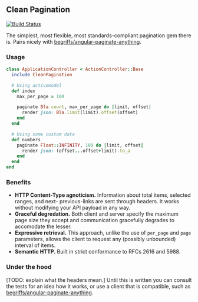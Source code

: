 ## Clean Pagination

[![Build Status](https://travis-ci.org/begriffs/clean_pagination.png?branch=master)](https://travis-ci.org/begriffs/clean_pagination)

The simplest, most flexible, most standards-compliant
pagination gem there is. Pairs nicely with
[begriffs/angular-paginate-anything](https://github.com/begriffs/angular-paginate-anything).

### Usage

```ruby
class ApplicationController < ActionController::Base
  include CleanPagination

  # Using activemodel
  def index
    max_per_page = 100

    paginate Bla.count, max_per_page do |limit, offset|
      render json: Bla.limit(limit).offset(offset)
    end
  end

  # Using some custom data
  def numbers
    paginate Float::INFINITY, 100 do |limit, offset|
      render json: (offset...offset+limit).to_a
    end
  end
end
```

### Benefits

* **HTTP Content-Type agnoticism.** Information about total items,
  selected ranges, and next- previous-links are sent through headers.
  It works without modifying your API payload in any way.
* **Graceful degredation.** Both client and server specify the maximum
  page size they accept and communication gracefully degrades to
  accomodate the lesser.
* **Expressive retrieval.** This approach, unlike the use of `per_page` and
  `page` parameters, allows the client to request any (possibly unbounded)
  interval of items.
* **Semantic HTTP.** Built in strict conformance to RFCs 2616 and 5988.

### Under the hood

[TODO: explain what the headers mean.] Until this is written you can consult
the tests for an idea how it works, or use a client that is compatible, such as
[begriffs/angular-paginate-anything](https://github.com/begriffs/angular-paginate-anything).
